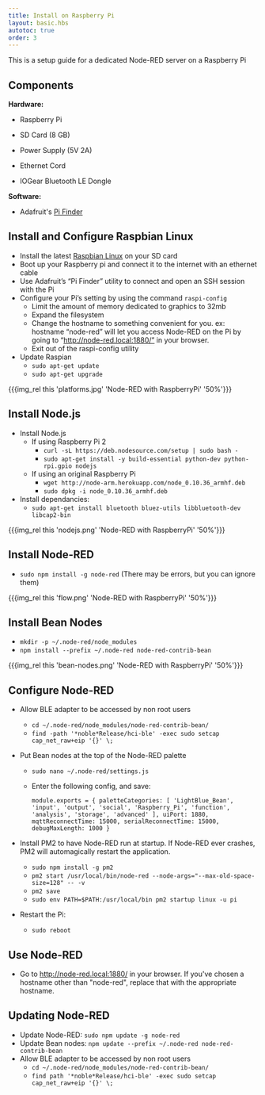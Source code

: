 ```yaml
---
title: Install on Raspberry Pi
layout: basic.hbs
autotoc: true
order: 3
---
```


This is a setup guide for a dedicated Node-RED server on a Raspberry Pi

## Components

__Hardware:__ 

* Raspberry Pi

* SD Card (8 GB)

* Power Supply (5V 2A)

* Ethernet Cord

* IOGear Bluetooth LE Dongle

__Software:__ 

* Adafruit's <a href="https://github.com/adafruit/Adafruit-Pi-Finder">Pi Finder</a>

## Install and Configure Raspbian Linux

* Install the latest <a href="https://www.raspberrypi.org/documentation/installation/installing-images/">Raspbian Linux</a> on your SD card
* Boot up your Raspberry pi and connect it to the internet with an ethernet cable
* Use Adafruit’s “Pi Finder” utility to connect and open an SSH session with the Pi
* Configure your Pi’s setting by using the command `raspi-config`
    * Limit the amount of memory dedicated to graphics to 32mb
    * Expand the filesystem
    * Change the hostname to something convenient for you. ex: hostname “node-red” will let you access Node-RED on the Pi by going to “http://node-red.local:1880/” in your browser.
    * Exit out of the raspi-config utility
* Update Raspian
    * `sudo apt-get update`
    * `sudo apt-get upgrade`

{{{img_rel this 'platforms.jpg' 'Node-RED with RaspberryPi' '50%'}}}

## Install Node.js

* Install Node.js
    * If using Raspberry Pi 2 
        * `curl -sL https://deb.nodesource.com/setup | sudo bash -`
        * `sudo apt-get install -y build-essential python-dev python-rpi.gpio nodejs`
    * If using an original Raspberry Pi 
        * `wget http://node-arm.herokuapp.com/node_0.10.36_armhf.deb`
        * `sudo dpkg -i node_0.10.36_armhf.deb`
* Install dependancies:  
    * `sudo apt-get install bluetooth bluez-utils libbluetooth-dev libcap2-bin`

{{{img_rel this 'nodejs.png' 'Node-RED with RaspberryPi' '50%'}}}

## Install Node-RED

* `sudo npm install -g node-red` (There may be errors, but you can ignore them)

{{{img_rel this 'flow.png' 'Node-RED with RaspberryPi' '50%'}}}

## Install Bean Nodes

* `mkdir -p ~/.node-red/node_modules`
* `npm install --prefix ~/.node-red node-red-contrib-bean`

{{{img_rel this 'bean-nodes.png' 'Node-RED with RaspberryPi' '50%'}}}

## Configure Node-RED

* Allow BLE adapter to be accessed by non root users
    * `cd ~/.node-red/node_modules/node-red-contrib-bean/`
    * `find -path '*noble*Release/hci-ble' -exec sudo setcap cap_net_raw+eip '{}' \;`
* Put Bean nodes at the top of the Node-RED palette
    * `sudo nano ~/.node-red/settings.js`
    * Enter the following config, and save:

        `module.exports = {
        paletteCategories: [
        'LightBlue_Bean',
        'input',
        'output',
        'social',
        'Raspberry_Pi',
        'function',
        'analysis',
        'storage',
        'advanced'
        ],
        uiPort: 1880,
        mqttReconnectTime: 15000,
        serialReconnectTime: 15000,
        debugMaxLength: 1000
        }`

* Install PM2 to have Node-RED run at startup. If Node-RED ever crashes, PM2 will automagically restart the application.
    * `sudo npm install -g pm2`
    * `pm2 start /usr/local/bin/node-red --node-args="--max-old-space-size=128" -- -v`
    * `pm2 save`
    * `sudo env PATH=$PATH:/usr/local/bin pm2 startup linux -u pi`
* Restart the Pi: 
    * `sudo reboot`

## Use Node-RED

* Go to http://node-red.local:1880/ in your browser. If you've chosen a hostname other than "node-red", replace that with the appropriate hostname. 

## Updating Node-RED

* Update Node-RED: `sudo npm update -g node-red`
* Update Bean nodes: `npm update --prefix ~/.node-red node-red-contrib-bean`
* Allow BLE adapter to be accessed by non root users
    * `cd ~/.node-red/node_modules/node-red-contrib-bean/`
    * `find path '*noble*Release/hci-ble' -exec sudo setcap cap_net_raw+eip '{}' \;`

